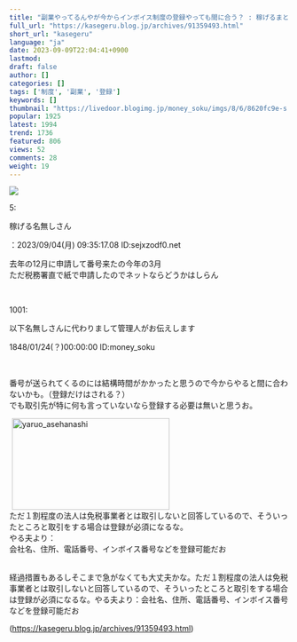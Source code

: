 ```yaml
---
title: "副業やってるんやが今からインボイス制度の登録やっても間に合う？ : 稼げるまとめ速報"
full_url: "https://kasegeru.blog.jp/archives/91359493.html"
short_url: "kasegeru"
language: "ja"
date: 2023-09-09T22:04:41+0900
lastmod: 
draft: false
author: []
categories: []
tags: ['制度', '副業', '登録']
keywords: []
thumbnail: "https://livedoor.blogimg.jp/money_soku/imgs/8/6/8620fc9e-s.png"
popular: 1925
latest: 1994
trend: 1736
featured: 806
views: 52
comments: 28
weight: 19
---
```


![](https://livedoor.blogimg.jp/money_soku/imgs/8/6/8620fc9e-s.png)

<div><p>5: <p>稼げる名無しさん </p>：2023/09/04(月) 09:35:17.08 ID:sejxzodf0.net<br></p><p> 去年の12月に申請して番号来たの今年の3月 <br> ただ税務署直で紙で申請したのでネットならどうかはしらん </p><br><p class='t_h'>1001: <p>以下名無しさんに代わりまして管理人がお伝えします</p> <p> 1848/01/24(？)00:00:00 ID:money_soku</p></p><br><p>番号が送られてくるのには結構時間がかかったと思うので今からやると間に合わないかも。（登録だけはされる？）<br>でも取引先が特に何も言っていないなら登録する必要は無いと思うお。</p><img class='pict' hspace='5' alt='yaruo_asehanashi' border='0' height='165' width='284' src='https://livedoor.blogimg.jp/money_soku/imgs/5/3/53be109a.jpg'><br> ただ１割程度の法人は免税事業者とは取引しないと回答しているので、そういったところと取引をする場合は登録が必須になるな。<br>やる夫より：<br>会社名、住所、電話番号、インボイス番号などを登録可能だお<br> <br><p>経過措置もあるしそこまで急がなくても大丈夫かな。ただ１割程度の法人は免税事業者とは取引しないと回答しているので、そういったところと取引をする場合は登録が必須になるな。やる夫より：会社名、住所、電話番号、インボイス番号などを登録可能だお</p></div>

(https://kasegeru.blog.jp/archives/91359493.html)
